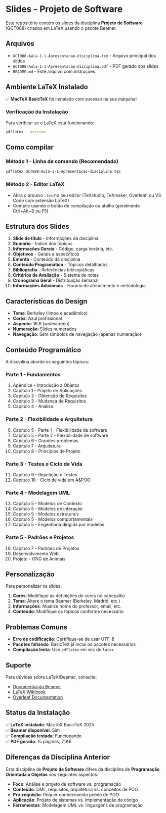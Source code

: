 # Slides - Projeto de Software

Este repositório contém os slides da disciplina **Projeto de Software** (GCT088) criados em LaTeX usando o pacote Beamer.

## Arquivos

- `GCT088-Aula-1-1-Apresentacao-disciplina.tex` - Arquivo principal dos slides
- `GCT088-Aula-1-1-Apresentacao-disciplina.pdf` - PDF gerado dos slides
- `README.md` - Este arquivo com instruções

## Ambiente LaTeX Instalado

✅ **MacTeX BasicTeX** foi instalado com sucesso na sua máquina!

### Verificação da Instalação

Para verificar se o LaTeX está funcionando:
```bash
pdflatex --version
```

## Como compilar

### Método 1 - Linha de comando (Recomendado)
```bash
pdflatex GCT088-Aula-1-1-Apresentacao-disciplina.tex
```

### Método 2 - Editor LaTeX
- Abra o arquivo `.tex` no seu editor (TeXstudio, TeXmaker, Overleaf, ou VS Code com extensão LaTeX)
- Compile usando o botão de compilação ou atalho (geralmente Ctrl+Alt+B ou F5)

## Estrutura dos Slides

1. **Slide de título** - Informações da disciplina
2. **Sumário** - Índice dos tópicos
3. **Informações Gerais** - Código, carga horária, etc.
4. **Objetivos** - Gerais e específicos
5. **Ementa** - Conteúdo da disciplina
6. **Conteúdo Programático** - Tópicos detalhados
7. **Bibliografia** - Referências bibliográficas
8. **Critérios de Avaliação** - Sistema de notas
9. **Cronograma Geral** - Distribuição semanal
10. **Informações Adicionais** - Horário de atendimento e metodologia

## Características do Design

- **Tema**: Berkeley (limpo e acadêmico)
- **Cores**: Azul profissional
- **Aspecto**: 16:9 (widescreen)
- **Numeração**: Slides numerados
- **Navegação**: Sem símbolos de navegação (apenas numeração)

## Conteúdo Programático

A disciplina aborda os seguintes tópicos:

### Parte 1 - Fundamentos
1. Apêndice - Introdução a Objetos
2. Capítulo 1 - Projeto de Aplicações
3. Capítulo 2 - Obtenção de Requisitos
4. Capítulo 3 - Mudança de Requisitos
5. Capítulo 4 - Análise

### Parte 2 - Flexibilidade e Arquitetura
6. Capítulo 5 - Parte 1 - Flexibilidade de software
7. Capítulo 5 - Parte 2 - Flexibilidade de software
8. Capítulo 6 - Grandes problemas
9. Capítulo 7 - Arquitetura
10. Capítulo 8 - Princípios de Projeto

### Parte 3 - Testes e Ciclo de Vida
11. Capítulo 9 - Repetição e Testes
12. Capítulo 10 - Ciclo de vida em A&POO

### Parte 4 - Modelagem UML
13. Capítulo 5 - Modelos de Contexto
14. Capítulo 5 - Modelos de interação
15. Capítulo 5 - Modelos estruturais
16. Capítulo 5 - Modelos comportamentais
17. Capítulo 5 - Engenharia dirigida por modelos

### Parte 5 - Padrões e Projetos
18. Capítulo 7 - Padrões de Projetos
19. Desenvolvimento Web
20. Projeto - ONG de Animais

## Personalização

Para personalizar os slides:

1. **Cores**: Modifique as definições de cores no cabeçalho
2. **Tema**: Altere o tema Beamer (Berkeley, Madrid, etc.)
3. **Informações**: Atualize nome do professor, email, etc.
4. **Conteúdo**: Modifique os tópicos conforme necessário

## Problemas Comuns

- **Erro de codificação**: Certifique-se de usar UTF-8
- **Pacotes faltando**: BasicTeX já inclui os pacotes necessários
- **Compilação lenta**: Use `pdflatex` em vez de `latex`

## Suporte

Para dúvidas sobre LaTeX/Beamer, consulte:
- [Documentação Beamer](https://www.ctan.org/pkg/beamer)
- [LaTeX Wikibook](https://en.wikibooks.org/wiki/LaTeX)
- [Overleaf Documentation](https://www.overleaf.com/learn)

## Status da Instalação

✅ **LaTeX instalado**: MacTeX BasicTeX 2025  
✅ **Beamer disponível**: Sim  
✅ **Compilação testada**: Funcionando  
✅ **PDF gerado**: 15 páginas, 71KB

## Diferenças da Disciplina Anterior

Esta disciplina de **Projeto de Software** difere da disciplina de **Programação Orientada a Objetos** nos seguintes aspectos:

- **Foco**: Análise e projeto de software vs. programação
- **Conteúdo**: UML, requisitos, arquitetura vs. conceitos de POO
- **Pré-requisito**: Requer conhecimento prévio de POO
- **Aplicação**: Projeto de sistemas vs. implementação de código
- **Ferramentas**: Modelagem UML vs. linguagens de programação
